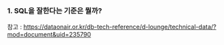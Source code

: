 ### 1. SQL을 잘한다는 기준은 뭘까?
참고 : https://dataonair.or.kr/db-tech-reference/d-lounge/technical-data/?mod=document&uid=235790
